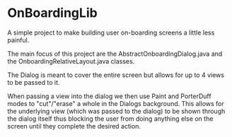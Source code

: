 # OnBoardingLib
A simple project to make building user on-boarding screens a little less painful.


The main focus of this project are the AbstractOnboardingDialog.java and the OnboardingRelativeLayout.java classes. 

The Dialog is meant to cover the entire screen but allows for up to 4 views to be passed to it. 

When passing a view into the dialog we then use Paint and PorterDuff modes to "cut"/"erase" a whole in the Dialogs background. This allows for the underlying view (which was passed to the dialog) to be shown through the dialog itself thus blocking the user from doing anything else on the screen until they complete the desired action.
